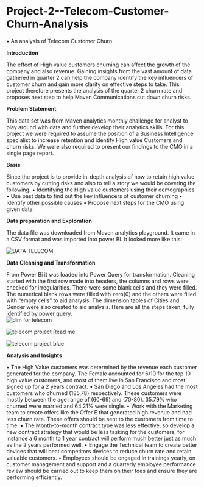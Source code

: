 # Project-2--Telecom-Customer-Churn-Analysis
•	An analysis of Telecom Customer Churn


**Introduction**

The effect of High value customers churning can affect the growth of the company and also revenue. Gaining insights from the vast amount of data gathered in quarter 2 can help the company identify the key influencers of customer churn and gain more clarity on effective steps to take. This project therefore presents the analysis of the quarter 2 churn rate and proposes next step to help Maven Communications cut down churn risks.


**Problem Statement**

This data set was from Maven analytics monthly challenge for analyst to play around with data and further develop their analytics skills. For this project we were required to assume the position of a Business Intelligence specialist to increase retention and identify High value Customers and churn risks. We were also required to present our findings to the CMO in a single page report.


**Basis**

Since the project is to provide in-depth analysis of how to retain high value customers by cutting risks and also to tell a story we would be covering the following.
•	Identifying the High value customers using their demographics 
•	Use past data to find out the key influencers of customer churning 
•	Identify other possible causes
•	Propose next steps for the CMO using given data


**Data preparation and Exploration**

The data file was downloaded from Maven analytics playground. It came in a CSV format and was imported into power BI. It looked more like this:  

![DATA TELECOM](https://user-images.githubusercontent.com/108904370/179870500-67fad2db-f6b9-4854-8a84-8d69dd96f1ac.PNG)


**Data Cleaning and Transformation**

From Power Bi it was loaded into Power Query for transformation. Cleaning started with the first row made into headers, the columns and rows were checked for irregularities. There were some blank cells and they were filled. The numerical blank rows were filled with zero(0) and the others were filled with “empty cells” to aid analysis.
The dimension tables of Cities and Gender were also created to aid analysis. Here are all the steps taken, fully identified by power query.               
    ![dim for telecom](https://user-images.githubusercontent.com/108904370/179870514-852e0ae1-6892-4233-9632-0daeb9a8406e.PNG)  
 

![telecom project Read me](https://user-images.githubusercontent.com/108904370/179870531-4ddc48a4-8c56-4fb6-8895-710fdb22eae9.PNG)

![telecom project blue](https://user-images.githubusercontent.com/108904370/179870980-1840fdfc-e2c2-4a26-8bd2-bf62ac5b91f1.PNG)

**Analysis and Insights**

•	The High Value customers was determined by the revenue each customer generated for the company. The Female accounted for 6/10 for the top 10 high value customers, and most of them live in San Francisco and most signed up for a 2 years contract.
•	San Diego and Los Angeles had the most customers who churned (185,78) respectively. These customers were mostly between the age range of (60-69) and (70-80). 35.79% who churned were married and 64.21% were single.
•	Work with the Marketing team to create offers like the Offer E that generated high revenue and had less churn rate. These offers should be sent to the customers from time to time.
•	The Month-to-month contract type was less effective, so develop a new contract strategy that would be less tasking for the customers, for instance a 6 month to 1 year contract will perform much better just as much as the 2 years performed well.
•	Engage the Technical team to create better devices that will beat competitors devices to reduce churn rate and retain valuable customers. 
•	Employees should be engaged in trainings yearly, on customer management and support and a quarterly employee performance review should be carried out to keep them on their toes and ensure they are performing efficiently.



